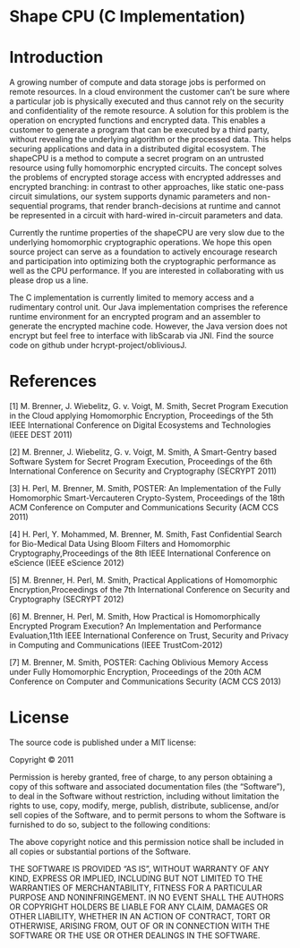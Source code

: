 Shape CPU (C Implementation)
============================

Introduction
============

A growing number of compute and data storage jobs is performed on remote resources. In a cloud environment the customer can’t be sure where a particular job is physically executed and thus cannot rely on the security and confidentiality of the remote resource. A solution for this problem is the operation on encrypted functions and encrypted data. This enables a customer to generate a program that can be executed by a third party, without revealing the underlying algorithm or the processed data. This helps securing applications and data in a distributed digital ecosystem. The shapeCPU is a method to compute a secret program on an untrusted resource using fully homomorphic encrypted circuits. The concept solves the problems of encrypted storage access with encrypted addresses and encrypted branching: in contrast to other approaches, like static one-pass circuit simulations, our system supports dynamic parameters and non-sequential programs, that render branch-decisions at runtime and cannot be represented in a circuit with hard-wired in-circuit parameters and data. 

Currently the runtime properties of the shapeCPU are very slow due to the underlying homomorphic cryptographic operations. We hope this open source project can serve as a foundation to actively encourage research and participation into optimizing both the cryptographic performance as well as the CPU performance. If you are interested in collaborating with us please drop us a line.

The C implementation is currently limited to memory access and a rudimentary control unit. Our Java implementation comprises the reference runtime environment for an encrypted program and an assembler to generate the encrypted machine code. However, the Java version does not encrypt but feel free to interface with libScarab via JNI. Find the source code on github under hcrypt-project/obliviousJ.

References
==========

[1] M. Brenner, J. Wiebelitz, G. v. Voigt, M. Smith, Secret Program Execution in the Cloud applying Homomorphic Encryption, Proceedings of the 5th IEEE International Conference on Digital Ecosystems and Technologies (IEEE DEST 2011)

[2] M. Brenner, J. Wiebelitz, G. v. Voigt, M. Smith, A Smart-Gentry based Software System for Secret Program Execution, Proceedings of the 6th International Conference on Security and Cryptography (SECRYPT 2011)

[3] H. Perl, M. Brenner, M. Smith, POSTER: An Implementation of the Fully Homomorphic Smart-Vercauteren Crypto-System, Proceedings of the 18th ACM Conference on Computer and Communications Security (ACM CCS 2011)

[4] H. Perl, Y. Mohammed, M. Brenner, M. Smith, Fast Confidential Search for Bio-Medical Data Using Bloom Filters and Homomorphic Cryptography,Proceedings of the 8th IEEE International Conference on eScience (IEEE eScience 2012)

[5] M. Brenner, H. Perl, M. Smith, Practical Applications of Homomorphic Encryption,Proceedings of the 7th International Conference on Security and Cryptography (SECRYPT 2012)

[6] M. Brenner, H. Perl, M. Smith, How Practical is Homomorphically Encrypted Program Execution? An Implementation and Performance Evaluation,11th IEEE International Conference on Trust, Security and Privacy in Computing and Communications (IEEE TrustCom-2012)

[7] M. Brenner, M. Smith, POSTER: Caching Oblivious Memory Access under Fully Homomorphic Encryption, Proceedings of the 20th ACM Conference on Computer and Communications Security (ACM CCS 2013)

License
=======

The source code is published under a MIT license:

Copyright © 2011

Permission is hereby granted, free of charge, to any person obtaining a copy of this software and associated documentation files (the “Software”), to deal in the Software without restriction, including without limitation the rights to use, copy, modify, merge, publish, distribute, sublicense, and/or sell copies of the Software, and to permit persons to whom the Software is furnished to do so, subject to the following conditions:

The above copyright notice and this permission notice shall be included in all copies or substantial portions of the Software.

THE SOFTWARE IS PROVIDED “AS IS”, WITHOUT WARRANTY OF ANY KIND, EXPRESS OR IMPLIED, INCLUDING BUT NOT LIMITED TO THE WARRANTIES OF MERCHANTABILITY, FITNESS FOR A PARTICULAR PURPOSE AND NONINFRINGEMENT. IN NO EVENT SHALL THE AUTHORS OR COPYRIGHT HOLDERS BE LIABLE FOR ANY CLAIM, DAMAGES OR OTHER LIABILITY, WHETHER IN AN ACTION OF CONTRACT, TORT OR OTHERWISE, ARISING FROM, OUT OF OR IN CONNECTION WITH THE SOFTWARE OR THE USE OR OTHER DEALINGS IN THE SOFTWARE.
